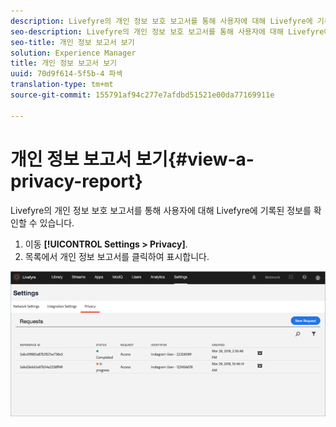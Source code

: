```yaml
---
description: Livefyre의 개인 정보 보호 보고서를 통해 사용자에 대해 Livefyre에 기록된 정보를 확인할 수 있습니다.
seo-description: Livefyre의 개인 정보 보호 보고서를 통해 사용자에 대해 Livefyre에 기록된 정보를 확인할 수 있습니다.
seo-title: 개인 정보 보고서 보기
solution: Experience Manager
title: 개인 정보 보고서 보기
uuid: 70d9f614-5f5b-4 파섹
translation-type: tm+mt
source-git-commit: 155791af94c277e7afdbd51521e00da77169911e

---
```



# 개인 정보 보고서 보기{#view-a-privacy-report}

Livefyre의 개인 정보 보호 보고서를 통해 사용자에 대해 Livefyre에 기록된 정보를 확인할 수 있습니다.

1. 이동 **[!UICONTROL Settings > Privacy]**.
1. 목록에서 개인 정보 보고서를 클릭하여 표시합니다.

![](assets/privacypage5.png)

